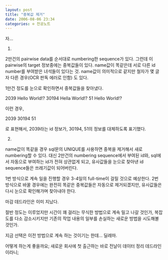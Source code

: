 ```yaml
---
layout: post
title: "중복값 제거"
date: 2006-08-06 23:34
categories: ⊙ 전공노트
---
```


자...

1. 

2만건의 pairwise data를 순서대로 numbering한 sequence가 있다. 그런데 이 pairwise의 target 정보중에는 중복값들이 있다. name값이 똑같은데 서로 다른 id number를 부여받은 녀석들이 있다는 것. name값이 의미적으로 같지만 철자가 몇 글자 다른 경우(OCR 판독 에러로 인함) 도 있다. 

1만건 정도를 눈으로 확인하면서 중복값들을 찾아냈다.

2039 Hello World!?
30194 Hella World!?
51 Hello World!?

이런 경우, 

2039 30194 51

로 표현해서, 2039라는 id 정보가, 30194, 51의 정보를 대체하도록 표기했다.


2. 

name값이 똑같을 경우 sql문의 UNIQUE를 사용하면 중복을 제거해서 새로 numbering할 수 있다. 대신 2만건의 numbering sequence에서 부여된 id와, sql에서 자동으로 부여하는 id가 전혀 상관없게 되고, 유사값들을 눈으로 찾아낸 id sequence들은 쓰레기값이 되어버린다.



1번 방식으로 계속 일을 진행할 경우 3-4일의 full-time이 걸릴 것으로 예상한다. 2번 방식으로 바꿀 경우에는 완전히 똑같은 중복값들은 자동으로 제거되겠지만, 유사값들은 다시 눈으로 확인해가며 찾아내야 한다.

마감 데드라인은 이미 지났다.

절반 정도는 이루었지만 시간이 꽤 걸리는 무식한 방법으로 계속 밀고 나갈 것인가,
복잡도를 다소 감소시키지만 기존의 작업 내용의 일부를 손실하는 새로운 방법을 시도해볼 것인가.

지금 선택은 이전 방법으로 계속 하는 것이기는 한데...
딜레마.


어떻게 하는게 좋을까요;
새로운 회사에 첫 출근하는 바로 전날이 데이터 정리 데드라인이라니;


       

